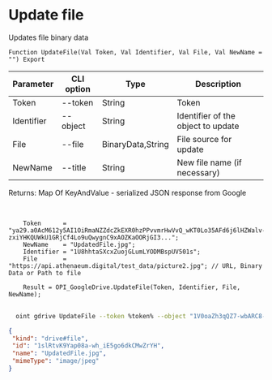 ﻿---
sidebar_position: 8
---

# Update file
 Updates file binary data



`Function UpdateFile(Val Token, Val Identifier, Val File, Val NewName = "") Export`

  | Parameter | CLI option | Type | Description |
  |-|-|-|-|
  | Token | --token | String | Token |
  | Identifier | --object | String | Identifier of the object to update |
  | File | --file | BinaryData,String | File source for update |
  | NewName | --title | String | New file name (if necessary) |

  
  Returns:  Map Of KeyAndValue - serialized JSON response from Google

<br/>




```bsl title="Code example"
    Token      = "ya29.a0AcM612y5AI1OiRmaNZZdcZkEXR0hzPPvvmrHwVvQ_wKT0Lo35AFd6j6lHZWalv-zxiYHKQUWkU1GRjCf4Lo9uQwygnC9xAOZKaOORjGI3...";
    NewName    = "UpdatedFile.jpg";
    Identifier = "1U8hhtaSXcxZuojGLumLYODMBspUV501s";
    File       = "https://api.athenaeum.digital/test_data/picture2.jpg"; // URL, Binary Data or Path to file

    Result = OPI_GoogleDrive.UpdateFile(Token, Identifier, File, NewName);
```



```sh title="CLI command example"
    
  oint gdrive UpdateFile --token %token% --object "1V0oaZh3qQZ7-wbARC8-vrErAFllsBGSJ" --file %file% --title %title%

```

```json title="Result"
{
 "kind": "drive#file",
 "id": "1slRtvK9Yap08a-wh_iE5go6dkCMwZrYH",
 "name": "UpdatedFile.jpg",
 "mimeType": "image/jpeg"
}
```
